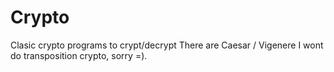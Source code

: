 # Crypto
Clasic crypto programs to crypt/decrypt
There are Caesar / Vigenere
I wont do transposition crypto, sorry =).
